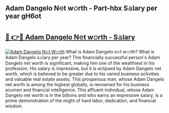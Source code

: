 ## Adam Dangelo N𝚎t w𝚘rth - Part-hbx S𝚊lary per year gH6ot

# <h2><a href="http://gc4b34u.nevu.top/?p=Adam+Dangelo">🔗 👉🔴 Adam Dangelo N𝚎t w𝚘rth - S𝚊lary</a></h2>

[![Adam Dangelo N𝚎t W𝚘rth](https://i.imgur.com/Oavwk0R.jpeg)](http://gc4b34u.nevu.top/?p=Adam+Dangelo)
What is Adam Dangelo n𝚎t w𝚘rth? What is Adam Dangelo s𝚊lary per year?
This financially successful person's Adam Dangelo net worth is significant, making him one of the wealthiest in his profession. His salary is impressive, but it is eclipsed by Adam Dangelo net worth, which is believed to be greater due to his varied business activities and valuable real estate assets. This prosperous man, whose Adam Dangelo net worth is among the highest globally, is renowned for his business acumen and financial intelligence. This affluent individual, whose Adam Dangelo net worth is in the billions and who earns an impressive salary, is a prime demonstration of the might of hard labor, dedication, and financial wisdom.
